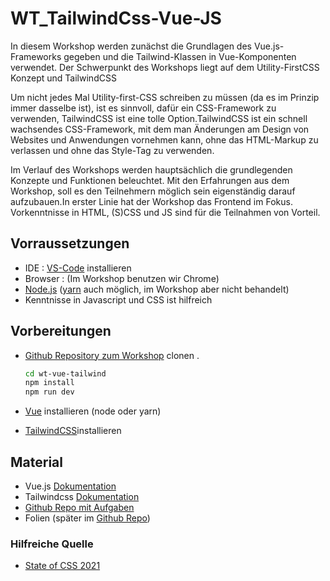 # WT_TailwindCss-Vue-JS

In diesem Workshop werden  zunächst die Grundlagen des Vue.js-Frameworks gegeben und  die Tailwind-Klassen in Vue-Komponenten verwendet. Der Schwerpunkt des Workshops liegt auf dem Utility-FirstCSS Konzept und TailwindCSS

Um nicht jedes Mal Utility-first-CSS schreiben zu müssen (da es im Prinzip immer dasselbe ist), ist es sinnvoll, dafür ein CSS-Framework zu verwenden, TailwindCSS ist eine tolle Option.TailwindCSS ist ein schnell wachsendes CSS-Framework, mit dem man Änderungen am Design von Websites und Anwendungen vornehmen kann, ohne das HTML-Markup zu verlassen und ohne das Style-Tag zu verwenden.

Im Verlauf des Workshops werden hauptsächlich die grundlegenden Konzepte und Funktionen beleuchtet. Mit den Erfahrungen aus dem Workshop, soll es den Teilnehmern möglich sein eigenständig darauf aufzubauen.In erster Linie hat der Workshop das Frontend im Fokus.
Vorkenntnisse in HTML, (S)CSS und JS sind für die Teilnahmen von Vorteil.

## Vorraussetzungen
- IDE : [VS-Code](https://code.visualstudio.com/download) installieren 
- Browser :  (Im Workshop benutzen wir Chrome)
- [Node.js](https://nodejs.org/en/) ([yarn](https://yarnpkg.com) auch möglich, im Workshop aber nicht behandelt)
- Kenntnisse in Javascript und CSS ist hilfreich 


## Vorbereitungen

- [Github Repository zum Workshop](https://github.com/javadalam/WT_TailwindCss-Vue-JS.git) clonen . 
   
     ```sh
     cd wt-vue-tailwind
     npm install
     npm run dev
     ```
     

- [Vue](https://vuejs.org/guide/quick-start.html#with-build-tools) installieren (node oder yarn)
- [TailwindCSS](https://tailwindcss.com/docs/guides/vite)installieren

## Material

- Vue.js [Dokumentation](https://v3.vuejs.org/guide/introduction.html)
- Tailwindcss [Dokumentation](https://tailwindcss.com/docs/installation)
- [Github Repo mit Aufgaben](https://github.com/javadalam/WT_TailwindCss-Vue-JS/tree/main/wt-vue-tailwind/Aufgaben)
- Folien (später im [Github Repo](https://github.com/javadalam/WT_TailwindCss-Vue-JS/tree/main/wt-vue-tailwind/Folien))

### Hilfreiche Quelle
- [State of CSS 2021](https://2021.stateofcss.com/en-US/technologies/css-frameworks/)

